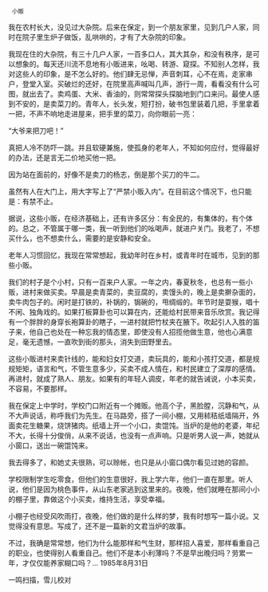      小贩 

  我在农村长大，没见过大杂院。后来在保定，到一个朋友家里，见到几户人家，同时在院子里生炉子做饭，乱哄哄的，才有了大杂院的印象。 

  我现在住的大杂院，有三十几户人家，一百多口人，其大其杂，和没有秩序，是可以想象的。每天还川流不息地有小贩进来，吆喝、转游、窥探。不知别人怎样，我对这些人的印象，是不怎么好的。他们肆无忌惮，声音刺耳，心不在焉，走家串户，登堂入室。买破烂的还好，在院里高声喊叫几声，游行一周，看看没有什么可图，就出去了。卖鸡蛋、大米、香油的，则常常探头探脑地到门口来问。最使人感到不安的，是卖菜刀的。青年人，长头发，短打扮，破书包里装着几把，手里拿着一把，不声不响地走进屋来，把手里的菜刀，向你眼前一亮： 

  “大爷来把刀吧！” 

  真把人冷不防吓一跳。并且软硬兼施，使孤身的老年人，不知如何应付，觉得最好的办法，还是言无二价地买他一把。 

  因为站在面前的，好像不是卖刀的杨志，倒是那个买刀的牛二。 

  虽然有人在大门上，用大字写上了“严禁小贩入内”。在目前这个情况下，也只能是：有禁不止。 

  据说，这些小贩，在经济基础上，还有许多区分：有全民的，有集体的，有个体的。总之，不管属于哪一类，我一听到他们的吆喝声，就进户关门。我老了，不想买什么，也不想卖什么，需要的是安静和安全。 

  老年人习惯回忆，我现在常常想起，我幼年时在乡村，或青年时在城市，见到的那些小贩。 

  我们的村子是个小村，只有一百来户人家。一年之内，春夏秋冬，也总有一些小贩，进村来做买卖。早晨是卖青菜的，卖豆腐的，卖馒头的，晚上是卖擀杂面的，卖牛肉包子的。闲时是打铁的，补锅的，锔碗的，甩绸缎的。年节时是耍猴，唱十不闲、独角戏的。如果打板算卦也可以算在内，还能给村民带来音乐欣赏。我记得有一个胖胖的身穿长袍算卦的瞎子，一进村就把竹杖夹在腋下。吹起引人入胜的笛子来，他自己也处在一种忘我的情态里，即使没有人招揽他做生意，他也心满意足，毫无遗憾，一直吹到街的那头，消失到田野里去。 

  这些小贩进村来卖针线的，能和妇女打交道，卖玩具的，能和小孩打交道，都是规规矩矩，语言和气，不管生意多少，买卖不成人情在，和村民建立了深厚的感情。再进村，就成了熟人、朋友。如果有的年轻人调皮，年老的就告诫说，小本买卖，不容易，不要那样。 

  我在保定上中学时，学校门口附近有一个摊贩。他高个子，黑脸膛，沉静和气，从不大声说话，称呼我们为先生。在马路旁，搭了一间小棚，又用秫秸纸墙隔开，外面卖花生糖果，烧饼猪肉。纸墙上开一个小口，卖馄饨。当炉的是他的老婆，年纪不大，长得十分俊俏，从来不说话，也没有一点声响。只是听男人说一声，她就从小窗口，送出一碗馄饨来。 

  我去得多了，和她丈夫很熟，可以赊帐，也只是从小窗口偶尔看见过她的容颜。 

  学校限制学生吃零食，但他们的生意很好，我上学六年，他们一直在那里。听人说，他们是因为桃色事件，从山东老家逃到这里来的。夜晚，他们就睡在那间小小的棚子里，靠做这个小买卖，维持生活，享受幸福。 

  小棚子也经受风吹雨打，夜晚，他们做的是什么样的梦，我有时想写一篇小说。又觉得没有意思。写成了，还不是一篇新的文君当炉的故事。 

  不过，我确是常常想，他们为什么能那样和气生财，那样招人喜爱，那样看重自己的职业，也使得别人看重自己。他们不是本小利薄吗？不是早出晚归吗？劳累一年，才仅仅能养家糊口吗？…                      1985年8月31日 

  一鸣扫描，雪儿校对 

